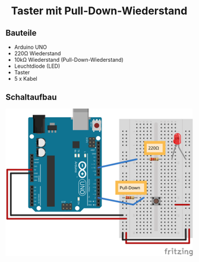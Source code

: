 <h1 align=center>Taster mit Pull-Down-Wiederstand</h1>

## Bauteile

- Arduino UNO
- 220Ω Wiederstand
- 10kΩ Wiederstand (Pull-Down-Wiederstand)
- Leuchtdiode (LED)
- Taster
- 5 x Kabel

## Schaltaufbau

![image](./breadboard.svg)
